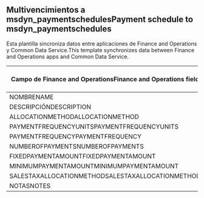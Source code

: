 ## <a name="payment-schedule-to-msdyn_paymentschedules"></a><span data-ttu-id="1f5ef-101">Multivencimientos a msdyn_paymentschedules</span><span class="sxs-lookup"><span data-stu-id="1f5ef-101">Payment schedule to msdyn_paymentschedules</span></span>

<span data-ttu-id="1f5ef-102">Esta plantilla sincroniza datos entre aplicaciones de Finance and Operations y Common Data Service.</span><span class="sxs-lookup"><span data-stu-id="1f5ef-102">This template synchronizes data between Finance and Operations apps and Common Data Service.</span></span>

<span data-ttu-id="1f5ef-103">Campo de Finance and Operations</span><span class="sxs-lookup"><span data-stu-id="1f5ef-103">Finance and Operations field</span></span> | <span data-ttu-id="1f5ef-104">Tipo de asignación</span><span class="sxs-lookup"><span data-stu-id="1f5ef-104">Map type</span></span> | <span data-ttu-id="1f5ef-105">Otro campo de Dynamics 365</span><span class="sxs-lookup"><span data-stu-id="1f5ef-105">Other Dynamics 365 field</span></span> | <span data-ttu-id="1f5ef-106">Valor predeterminado</span><span class="sxs-lookup"><span data-stu-id="1f5ef-106">Default value</span></span>
---|---|---|---
<span data-ttu-id="1f5ef-107">NOMBRE</span><span class="sxs-lookup"><span data-stu-id="1f5ef-107">NAME</span></span> | = | <span data-ttu-id="1f5ef-108">msdyn_name</span><span class="sxs-lookup"><span data-stu-id="1f5ef-108">msdyn_name</span></span> | 
<span data-ttu-id="1f5ef-109">DESCRIPCIÓN</span><span class="sxs-lookup"><span data-stu-id="1f5ef-109">DESCRIPTION</span></span> | = | <span data-ttu-id="1f5ef-110">msdyn_description</span><span class="sxs-lookup"><span data-stu-id="1f5ef-110">msdyn_description</span></span> | 
<span data-ttu-id="1f5ef-111">ALLOCATIONMETHOD</span><span class="sxs-lookup"><span data-stu-id="1f5ef-111">ALLOCATIONMETHOD</span></span> | >< | <span data-ttu-id="1f5ef-112">msdyn_allocationmethod</span><span class="sxs-lookup"><span data-stu-id="1f5ef-112">msdyn_allocationmethod</span></span> | 
<span data-ttu-id="1f5ef-113">PAYMENTFREQUENCYUNITS</span><span class="sxs-lookup"><span data-stu-id="1f5ef-113">PAYMENTFREQUENCYUNITS</span></span> | >< | <span data-ttu-id="1f5ef-114">msdyn_paymentfrequencyunit</span><span class="sxs-lookup"><span data-stu-id="1f5ef-114">msdyn_paymentfrequencyunit</span></span> | 
<span data-ttu-id="1f5ef-115">PAYMENTFREQUENCY</span><span class="sxs-lookup"><span data-stu-id="1f5ef-115">PAYMENTFREQUENCY</span></span> | = | <span data-ttu-id="1f5ef-116">msdyn_paymentfrequency</span><span class="sxs-lookup"><span data-stu-id="1f5ef-116">msdyn_paymentfrequency</span></span> | 
<span data-ttu-id="1f5ef-117">NUMBEROFPAYMENTS</span><span class="sxs-lookup"><span data-stu-id="1f5ef-117">NUMBEROFPAYMENTS</span></span> | = | <span data-ttu-id="1f5ef-118">msdyn_numberofpayments</span><span class="sxs-lookup"><span data-stu-id="1f5ef-118">msdyn_numberofpayments</span></span> | 
<span data-ttu-id="1f5ef-119">FIXEDPAYMENTAMOUNT</span><span class="sxs-lookup"><span data-stu-id="1f5ef-119">FIXEDPAYMENTAMOUNT</span></span> | = | <span data-ttu-id="1f5ef-120">msdyn_fixedpaymentamount</span><span class="sxs-lookup"><span data-stu-id="1f5ef-120">msdyn_fixedpaymentamount</span></span> | 
<span data-ttu-id="1f5ef-121">MINIMUMPAYMENTAMOUNT</span><span class="sxs-lookup"><span data-stu-id="1f5ef-121">MINIMUMPAYMENTAMOUNT</span></span> | = | <span data-ttu-id="1f5ef-122">msdyn_minimumpaymentamount</span><span class="sxs-lookup"><span data-stu-id="1f5ef-122">msdyn_minimumpaymentamount</span></span> | 
<span data-ttu-id="1f5ef-123">SALESTAXALLOCATIONMETHOD</span><span class="sxs-lookup"><span data-stu-id="1f5ef-123">SALESTAXALLOCATIONMETHOD</span></span> | >< | <span data-ttu-id="1f5ef-124">msdyn_salestaxallocationmethod</span><span class="sxs-lookup"><span data-stu-id="1f5ef-124">msdyn_salestaxallocationmethod</span></span> | 
<span data-ttu-id="1f5ef-125">NOTAS</span><span class="sxs-lookup"><span data-stu-id="1f5ef-125">NOTES</span></span> | = | <span data-ttu-id="1f5ef-126">msdyn_note</span><span class="sxs-lookup"><span data-stu-id="1f5ef-126">msdyn_note</span></span> | 
